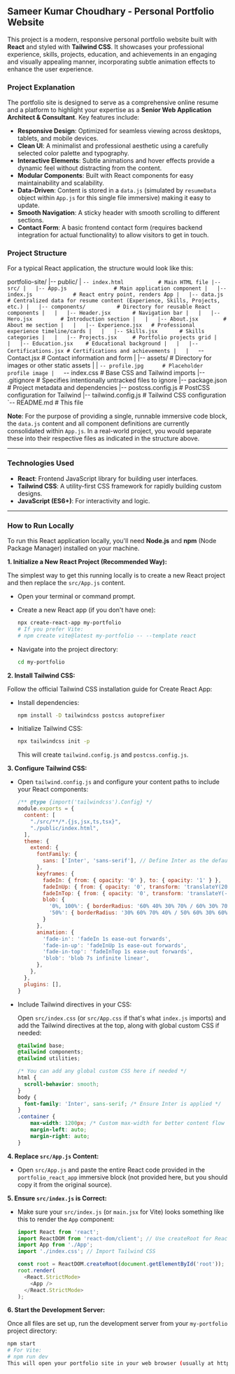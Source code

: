 Sameer Kumar Choudhary - Personal Portfolio Website
---

This project is a modern, responsive personal portfolio website built with **React** and styled with **Tailwind CSS**. It showcases your professional experience, skills, projects, education, and achievements in an engaging and visually appealing manner, incorporating subtle animation effects to enhance the user experience.

### Project Explanation

The portfolio site is designed to serve as a comprehensive online resume and a platform to highlight your expertise as a **Senior Web Application Architect & Consultant**. Key features include:

* **Responsive Design**: Optimized for seamless viewing across desktops, tablets, and mobile devices.
* **Clean UI**: A minimalist and professional aesthetic using a carefully selected color palette and typography.
* **Interactive Elements**: Subtle animations and hover effects provide a dynamic feel without distracting from the content.
* **Modular Components**: Built with React components for easy maintainability and scalability.
* **Data-Driven**: Content is stored in a `data.js` (simulated by `resumeData` object within `App.js` for this single file immersive) making it easy to update.
* **Smooth Navigation**: A sticky header with smooth scrolling to different sections.
* **Contact Form**: A basic frontend contact form (requires backend integration for actual functionality) to allow visitors to get in touch.

### Project Structure

For a typical React application, the structure would look like this:

portfolio-site/
|-- public/
|   `-- index.html           # Main HTML file
|-- src/
|   |-- App.js               # Main application component
|   |-- index.js             # React entry point, renders App
|   |-- data.js              # Centralized data for resume content (Experience, Skills, Projects, etc.)
|   |-- components/          # Directory for reusable React components
|   |   |-- Header.jsx       # Navigation bar
|   |   |-- Hero.jsx         # Introduction section
|   |   |-- About.jsx        # About me section
|   |   |-- Experience.jsx   # Professional experience timeline/cards
|   |   |-- Skills.jsx       # Skills categories
|   |   |-- Projects.jsx     # Portfolio projects grid
|   |   |-- Education.jsx    # Educational background
|   |   |-- Certifications.jsx # Certifications and achievements
|   |   `-- Contact.jsx      # Contact information and form
|   |-- assets/              # Directory for images or other static assets
|   |   `-- profile.jpg      # Placeholder profile image
|   `-- index.css            # Base CSS and Tailwind imports
|-- .gitignore               # Specifies intentionally untracked files to ignore
|-- package.json             # Project metadata and dependencies
|-- postcss.config.js        # PostCSS configuration for Tailwind
|-- tailwind.config.js       # Tailwind CSS configuration
`-- README.md                # This file


**Note**: For the purpose of providing a single, runnable immersive code block, the `data.js` content and all component definitions are currently consolidated within `App.js`. In a real-world project, you would separate these into their respective files as indicated in the structure above.

---

### Technologies Used

* **React**: Frontend JavaScript library for building user interfaces.
* **Tailwind CSS**: A utility-first CSS framework for rapidly building custom designs.
* **JavaScript (ES6+)**: For interactivity and logic.

---

### How to Run Locally

To run this React application locally, you'll need **Node.js** and **npm** (Node Package Manager) installed on your machine.

**1. Initialize a New React Project (Recommended Way):**

The simplest way to get this running locally is to create a new React project and then replace the `src/App.js` content.

* Open your terminal or command prompt.
* Create a new React app (if you don't have one):

    ```bash
    npx create-react-app my-portfolio
    # If you prefer Vite:
    # npm create vite@latest my-portfolio -- --template react
    ```

* Navigate into the project directory:

    ```bash
    cd my-portfolio
    ```

**2. Install Tailwind CSS:**

Follow the official Tailwind CSS installation guide for Create React App:

* Install dependencies:

    ```bash
    npm install -D tailwindcss postcss autoprefixer
    ```

* Initialize Tailwind CSS:

    ```bash
    npx tailwindcss init -p
    ```

    This will create `tailwind.config.js` and `postcss.config.js`.

**3. Configure Tailwind CSS:**

* Open `tailwind.config.js` and configure your content paths to include your React components:

    ```javascript
    /** @type {import('tailwindcss').Config} */
    module.exports = {
      content: [
        "./src/**/*.{js,jsx,ts,tsx}",
        "./public/index.html",
      ],
      theme: {
        extend: {
          fontFamily: {
            sans: ['Inter', 'sans-serif'], // Define Inter as the default sans font
          },
          keyframes: {
            fadeIn: { from: { opacity: '0' }, to: { opacity: '1' } },
            fadeInUp: { from: { opacity: '0', transform: 'translateY(20px)' }, to: { opacity: '1', transform: 'translateY(0)' } },
            fadeInTop: { from: { opacity: '0', transform: 'translateY(-20px)' }, to: { opacity: '1', transform: 'translateY(0)' } },
            blob: {
              '0%, 100%': { borderRadius: '60% 40% 30% 70% / 60% 30% 70% 40%' },
              '50%': { borderRadius: '30% 60% 70% 40% / 50% 60% 30% 60%' },
            }
          },
          animation: {
            'fade-in': 'fadeIn 1s ease-out forwards',
            'fade-in-up': 'fadeInUp 1s ease-out forwards',
            'fade-in-top': 'fadeInTop 1s ease-out forwards',
            'blob': 'blob 7s infinite linear',
          },
        },
      },
      plugins: [],
    }
    ```

* Include Tailwind directives in your CSS:

    Open `src/index.css` (or `src/App.css` if that's what `index.js` imports) and add the Tailwind directives at the top, along with global custom CSS if needed:

    ```css
    @tailwind base;
    @tailwind components;
    @tailwind utilities;

    /* You can add any global custom CSS here if needed */
    html {
      scroll-behavior: smooth;
    }
    body {
      font-family: 'Inter', sans-serif; /* Ensure Inter is applied */
    }
    .container {
        max-width: 1200px; /* Custom max-width for better content flow */
        margin-left: auto;
        margin-right: auto;
    }
    ```

**4. Replace `src/App.js` Content:**

* Open `src/App.js` and paste the entire React code provided in the `portfolio_react_app` immersive block (not provided here, but you should copy it from the original source).

**5. Ensure `src/index.js` is Correct:**

* Make sure your `src/index.js` (or `main.jsx` for Vite) looks something like this to render the `App` component:

    ```javascript
    import React from 'react';
    import ReactDOM from 'react-dom/client'; // Use createRoot for React 18+
    import App from './App';
    import './index.css'; // Import Tailwind CSS

    const root = ReactDOM.createRoot(document.getElementById('root'));
    root.render(
      <React.StrictMode>
        <App />
      </React.StrictMode>
    );
    ```

**6. Start the Development Server:**

Once all files are set up, run the development server from your `my-portfolio` project directory:

```bash
npm start
# For Vite:
# npm run dev
This will open your portfolio site in your web browser (usually at http://localhost:3000).